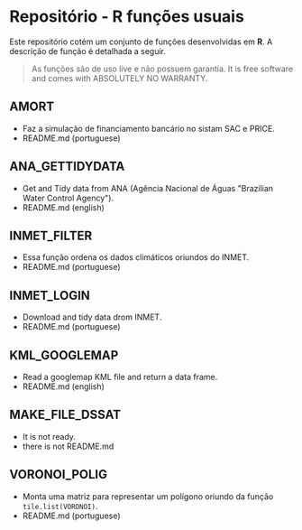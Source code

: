 # Repositório - R funções usuais

Este repositório cotém um conjunto de funções desenvolvidas em **R**. A descrição de função é detalhada a seguir.

> As funções são de uso live e não possuem garantia.
> It is free software and comes with ABSOLUTELY NO WARRANTY.

## AMORT

- Faz a simulação de financiamento bancário no sistam SAC e PRICE.
- README.md (portuguese)

## ANA_GETTIDYDATA 

- Get and Tidy data from ANA (Agência Nacional de Águas "Brazilian Water Control Agency"). 
- README.md (english)

## INMET_FILTER

- Essa função ordena os dados climáticos oriundos do INMET.
- README.md (portuguese)

## INMET_LOGIN

- Download and tidy data drom INMET.
- README.md (portuguese)

## KML_GOOGLEMAP

- Read a googlemap KML file and return a data frame.
- README.md (english)

## MAKE_FILE_DSSAT

- It is not ready.
- there is not README.md

## VORONOI_POLIG

- Monta uma matriz para representar um polígono oriundo da função `tile.list(VORONOI)`. 
- README.md (portuguese)



